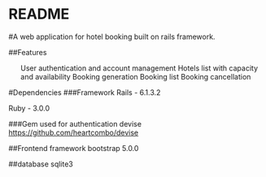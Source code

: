 # README

#A web application for hotel booking built on rails framework.

##Features
<ul>
  User authentication and account management
  Hotels list with capacity and availability
  Booking generation
  Booking list
  Booking cancellation
</ul>

#Dependencies
###Framework
Rails - 6.1.3.2

Ruby - 3.0.0

###Gem used for authentication
devise
https://github.com/heartcombo/devise

##Frontend framework
bootstrap 5.0.0

##database
sqlite3


